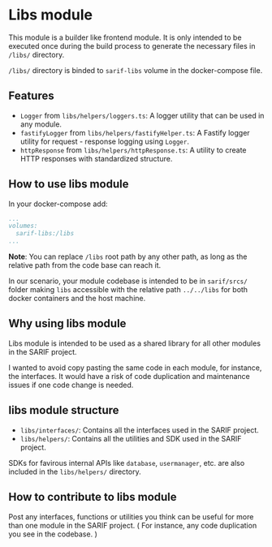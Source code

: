 # Libs module
This module is a builder like frontend module.
It is only intended to be executed once during the build process to generate the necessary files in `/libs/` directory.

`/libs/` directory is binded to `sarif-libs` volume in the docker-compose file.

## Features
- `Logger` from `libs/helpers/loggers.ts`: A logger utility that can be used in any module.
- `fastifyLogger` from `libs/helpers/fastifyHelper.ts`: A Fastify logger utility for request - response logging using `Logger`.
- `httpResponse` from `libs/helpers/httpResponse.ts`: A utility to create HTTP responses with standardized structure.

## How to use libs module
In your docker-compose add:
```yaml
...
volumes:
  sarif-libs:/libs
...
```
**Note**: You can replace `/libs` root path by any other path, as long as the relative path from the code base can reach it.

In our scenario, your module codebase is intended to be in `sarif/srcs/` folder making `libs` accessible with the relative path `../../libs` for both docker containers and the host machine.

## Why using libs module
Libs module is intended to be used as a shared library for all other modules in the SARIF project.

I wanted to avoid copy pasting the same code in each module, for instance, the interfaces. It would have a risk of code duplication and maintenance issues if one code change is needed.

## libs module structure
- `libs/interfaces/`: Contains all the interfaces used in the SARIF project.
- `libs/helpers/`: Contains all the utilities and SDK used in the SARIF project.

SDKs for favirous internal APIs like `database`, `usermanager`, etc. are also included in the `libs/helpers/` directory.

## How to contribute to libs module
Post any interfaces, functions or utilities you think can be useful for more than one module in the SARIF project. ( For instance, any code duplication you see in the codebase. )
